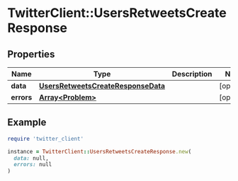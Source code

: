 # TwitterClient::UsersRetweetsCreateResponse

## Properties

| Name | Type | Description | Notes |
| ---- | ---- | ----------- | ----- |
| **data** | [**UsersRetweetsCreateResponseData**](UsersRetweetsCreateResponseData.md) |  | [optional] |
| **errors** | [**Array&lt;Problem&gt;**](Problem.md) |  | [optional] |

## Example

```ruby
require 'twitter_client'

instance = TwitterClient::UsersRetweetsCreateResponse.new(
  data: null,
  errors: null
)
```

